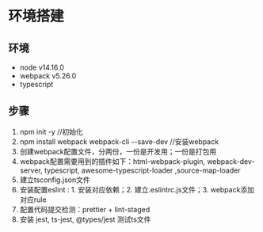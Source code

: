 # 环境搭建

## 环境
* node v14.16.0
* webpack v5.26.0
* typescript

## 步骤
1. npm init -y //初始化
2. npm install  webpack webpack-cli --save-dev //安装webpack
3. 创建webpack配置文件，分两份，一份是开发用；一份是打包用
4. webpack配置需要用到的插件如下：html-webpack-plugin, webpack-dev-server, typescript, awesome-typescript-loader ,source-map-loader
5. 建立tsconfig.json文件
6. 安装配置eslint : 1. 安装对应依赖；2. 建立.eslintrc.js文件；3. webpack添加对应rule
7. 配置代码提交检测：prettier + lint-staged
8. 安装 jest, ts-jest,  @types/jest 测试ts文件
